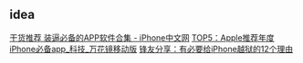 
## idea
[干货推荐 装逼必备的APP软件合集 - iPhone中文网](http://iphone.tgbus.com/ipzt/softzt/201604/20160421101201.shtml)
[TOP5：Apple推荐年度iPhone必备app_科技_万花镜移动版](http://m.wanhuajing.com/d387936)
[锋友分享：有必要给iPhone越狱的12个理由](http://www.gzhphb.com/article/22/220496.html)
